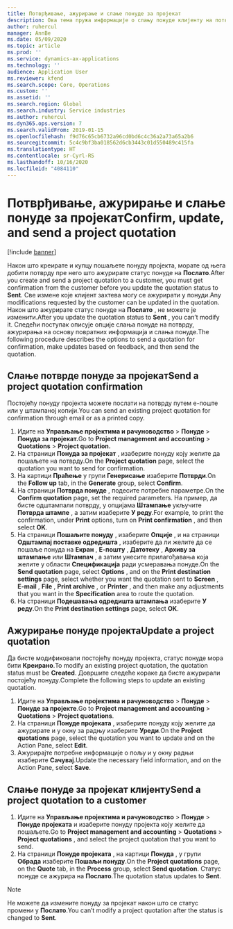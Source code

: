 ```yaml
---
title: Потврђивање, ажурирање и слање понуде за пројекат
description: Ова тема пружа информације о слању понуде клијенту на потврду, модификовању на основу повратних информација и поновном слању понуде.
author: ruhercul
manager: AnnBe
ms.date: 05/09/2020
ms.topic: article
ms.prod: ''
ms.service: dynamics-ax-applications
ms.technology: ''
audience: Application User
ms.reviewer: kfend
ms.search.scope: Core, Operations
ms.custom: ''
ms.assetid: ''
ms.search.region: Global
ms.search.industry: Service industries
ms.author: ruhercul
ms.dyn365.ops.version: 7
ms.search.validFrom: 2019-01-15
ms.openlocfilehash: f9d76c65cb6732a96cd0bd6c4c36a2a73a65a2b6
ms.sourcegitcommit: 5c4c9bf3ba018562d6cb3443c01d550489c415fa
ms.translationtype: HT
ms.contentlocale: sr-Cyrl-RS
ms.lasthandoff: 10/16/2020
ms.locfileid: "4084110"
---
```

# <a name="confirm-update-and-send-a-project-quotation"></a><span data-ttu-id="9c0c4-103">Потврђивање, ажурирање и слање понуде за пројекат</span><span class="sxs-lookup"><span data-stu-id="9c0c4-103">Confirm, update, and send a project quotation</span></span>

[!include [banner](../includes/banner.md)]

<span data-ttu-id="9c0c4-104">Након што креирате и купцу пошаљете понуду пројекта, морате од њега добити потврду пре него што ажурирате статус понуде на **Послато**.</span><span class="sxs-lookup"><span data-stu-id="9c0c4-104">After you create and send a project quotation to a customer, you must get confirmation from the customer before you update the quotation status to **Sent**.</span></span> <span data-ttu-id="9c0c4-105">Све измене које клијент захтева могу се ажурирати у понуди.</span><span class="sxs-lookup"><span data-stu-id="9c0c4-105">Any modifications requested by the customer can be updated in the quotation.</span></span> <span data-ttu-id="9c0c4-106">Након што ажурирате статус понуде на **Послато** , не можете је изменити.</span><span class="sxs-lookup"><span data-stu-id="9c0c4-106">After you update the quotation status to **Sent** , you can’t modify it.</span></span> <span data-ttu-id="9c0c4-107">Следећи поступак описује опције слања понуде на потврду, ажурирања на основу повратних информација и слања понуде.</span><span class="sxs-lookup"><span data-stu-id="9c0c4-107">The following procedure describes the options to send a quotation for confirmation, make updates based on feedback, and then send the quotation.</span></span>

## <a name="send-a-project-quotation-confirmation"></a><span data-ttu-id="9c0c4-108">Слање потврде понуде за пројекат</span><span class="sxs-lookup"><span data-stu-id="9c0c4-108">Send a project quotation confirmation</span></span>  

<span data-ttu-id="9c0c4-109">Постојећу понуду пројекта можете послати на потврду путем е-поште или у штампаној копији.</span><span class="sxs-lookup"><span data-stu-id="9c0c4-109">You can send an existing project quotation for confirmation through email or as a printed copy.</span></span> 

1. <span data-ttu-id="9c0c4-110">Идите на **Управљање пројектима и рачуноводство** > **Понуде** > **Понуда за пројекат.**</span><span class="sxs-lookup"><span data-stu-id="9c0c4-110">Go to **Project management and accounting** > **Quotations** > **Project quotation.**</span></span> 
2. <span data-ttu-id="9c0c4-111">На страници **Понуда за пројекат** , изаберите понуду коју желите да пошаљете на потврду.</span><span class="sxs-lookup"><span data-stu-id="9c0c4-111">On the **Project quotation** page, select the quotation you want to send for confirmation.</span></span> 
3. <span data-ttu-id="9c0c4-112">На картици **Праћење** у групи **Генерисање** изаберите **Потврди**.</span><span class="sxs-lookup"><span data-stu-id="9c0c4-112">On the **Follow up** tab, in the **Generate** group, select **Confirm**.</span></span> 
4. <span data-ttu-id="9c0c4-113">На страници **Потврда понуде** , подесите потребне параметре.</span><span class="sxs-lookup"><span data-stu-id="9c0c4-113">On the **Confirm quotation** page, set the required parameters.</span></span> <span data-ttu-id="9c0c4-114">На пример, да бисте одштампали потврду, у опцијама **Штампање** укључите **Потврда штампе** , а затим изаберите **У реду**.</span><span class="sxs-lookup"><span data-stu-id="9c0c4-114">For example, to print the confirmation, under **Print** options, turn on **Print confirmation** , and then select **OK**.</span></span>
5. <span data-ttu-id="9c0c4-115">На страници **Пошаљите понуду** , изаберите **Опције** , и на страници **Одштампај поставке одредишта** , изаберите да ли желите да се пошаље понуда на **Екран** , **Е-пошту** , **Датотеку** , **Архиву за штампање** или **Штампач** , а затим унесите прилагођавања која желите у области **Спецификација** ради усмеравања понуде.</span><span class="sxs-lookup"><span data-stu-id="9c0c4-115">On the **Send quotation** page, select **Options** , and on the **Print destination settings** page, select whether you want the quotation sent to **Screen** , **E-mail** , **File** , **Print archive** , or **Printer** , and then make any adjustments that you want in the **Specification** area to route the quotation.</span></span>
6. <span data-ttu-id="9c0c4-116">На страници **Подешавања одредишта штампања** изаберите **У реду**.</span><span class="sxs-lookup"><span data-stu-id="9c0c4-116">On the **Print destination settings** page, select **OK**.</span></span>  

## <a name="update-a-project-quotation"></a><span data-ttu-id="9c0c4-117">Ажурирање понуде пројекта</span><span class="sxs-lookup"><span data-stu-id="9c0c4-117">Update a project quotation</span></span>

<span data-ttu-id="9c0c4-118">Да бисте модификовали постојећу понуду пројекта, статус понуде мора бити **Креирано**.</span><span class="sxs-lookup"><span data-stu-id="9c0c4-118">To modify an existing project quotation, the quotation status must be **Created**.</span></span> <span data-ttu-id="9c0c4-119">Довршите следеће кораке да бисте ажурирали постојећу понуду.</span><span class="sxs-lookup"><span data-stu-id="9c0c4-119">Complete the following steps to update an existing quotation.</span></span> 

1. <span data-ttu-id="9c0c4-120">Идите на **Управљање пројектима и рачуноводство** > **Понуде** > **Понуде за пројекте**.</span><span class="sxs-lookup"><span data-stu-id="9c0c4-120">Go to **Project management and accounting** > **Quotations** > **Project quotations**.</span></span>
2. <span data-ttu-id="9c0c4-121">На страници **Понуде пројеката** , изаберите понуду коју желите да ажурирате и у окну за радњу изаберите **Уреди**.</span><span class="sxs-lookup"><span data-stu-id="9c0c4-121">On the **Project quotations** page, select the quotation you want to update and on the Action Pane, select **Edit**.</span></span>
3. <span data-ttu-id="9c0c4-122">Ажурирајте потребне информације о пољу и у окну радњи изаберите **Сачувај**.</span><span class="sxs-lookup"><span data-stu-id="9c0c4-122">Update the necessary field information, and on the Action Pane, select **Save**.</span></span>  

## <a name="send-a-project-quotation-to-a-customer"></a><span data-ttu-id="9c0c4-123">Слање понуде за пројекат клијенту</span><span class="sxs-lookup"><span data-stu-id="9c0c4-123">Send a project quotation to a customer</span></span> 

1. <span data-ttu-id="9c0c4-124">Идите на **Управљање пројектима и рачуноводство** > **Понуде** > **Понуде пројеката** и изаберите понуду пројекта коју желите да пошаљете.</span><span class="sxs-lookup"><span data-stu-id="9c0c4-124">Go to **Project management and accounting** > **Quotations** > **Project quotations** , and select the project quotation that you want to send.</span></span>
2. <span data-ttu-id="9c0c4-125">На страници **Понуде пројеката** , на картици **Понуда** , у групи **Обрада** изаберите **Пошаљи понуду**.</span><span class="sxs-lookup"><span data-stu-id="9c0c4-125">On the **Project quotations** page, on the **Quote** tab, in the **Process** group, select **Send quotation**.</span></span> <span data-ttu-id="9c0c4-126">Статус понуде се ажурира на **Послато**.</span><span class="sxs-lookup"><span data-stu-id="9c0c4-126">The quotation status updates to **Sent**.</span></span>

> [!NOTE]
> <span data-ttu-id="9c0c4-127">Не можете да измените понуду за пројекат након што се статус промени у **Послато**.</span><span class="sxs-lookup"><span data-stu-id="9c0c4-127">You can’t modify a project quotation after the status is changed to **Sent**.</span></span>
